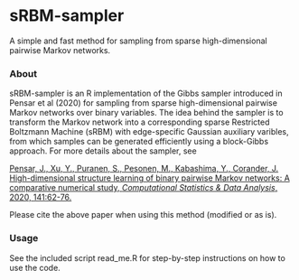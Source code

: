 # sRBM-sampler
A simple and fast method for sampling from sparse high-dimensional pairwise Markov networks.

### About ###

sRBM-sampler is an R implementation of the Gibbs sampler introduced in Pensar et al (2020) for sampling from sparse high-dimensional pairwise Markov networks over binary variables. The idea behind the sampler is to transform the Markov network into a corresponding sparse Restricted Boltzmann Machine (sRBM) with edge-specific Gaussian auxiliary varibles, from which samples can be generated efficiently using a block-Gibbs approach. For more details about the sampler, see

[Pensar, J., Xu, Y., Puranen, S., Pesonen, M., Kabashima, Y., Corander, J. High-dimensional structure learning of binary pairwise Markov networks: A comparative numerical study, _Computational Statistics & Data Analysis_, 2020, 141:62-76.](https://bitbucket.org/jopensar/srbm-sampler/)

Please cite the above paper when using this method (modified or as is).

### Usage ###
See the included script read_me.R for step-by-step instructions on how to use the code.

